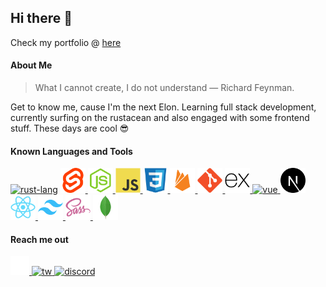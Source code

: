 ## Hi there :wave:
Check my portfolio @ [here](https://skndash.tk)

#### About Me
  > What I cannot create, I do not understand — Richard Feynman.
  
  Get to know me, cause I'm the next Elon. Learning full stack development, currently surfing on the rustacean and also engaged with some frontend stuff. These days are cool :sunglasses:

#### Known Languages and Tools
<a href="https://rust-lang.org"><img src="https://rustacean.net/assets/rustacean-orig-noshadow.png" alt="rust-lang" width="40px" height="40px"></a>
<a href='https://svelte.dev'> <img src='https://raw.githubusercontent.com/devicons/devicon/master/icons/svelte/svelte-original.svg' alt='svelte' width='40px' height='40px'> </a>
<a href='https://nodejs.org'> <img src='https://raw.githubusercontent.com/devicons/devicon/master/icons/nodejs/nodejs-original.svg' alt='node' width='40px' height='40px'> </a>
<a href='https://developer.mozilla.org/en-US/docs/Web/JavaScript&ved=2ahUKEwjTjdKxw6DyAhWmxjgGHc9VAzUQFnoECAYQAg&usg=AOvVaw1Il_CfTbNi4CXc-0nBN5rP'> <img src='https://raw.githubusercontent.com/devicons/devicon/master/icons/javascript/javascript-original.svg' alt='js' width='40px' height='40px'> </a>
<a href='https://css3.com'> <img src='https://raw.githubusercontent.com/devicons/devicon/master/icons/css3/css3-original.svg' alt='css3' width='40px' height='40px'> </a>
<a href='https://firebase.com'> <img src='https://raw.githubusercontent.com/devicons/devicon/master/icons/firebase/firebase-plain.svg' alt='firebase' width='40px' height='40px'> </a>
<a href='https://github.com'> <img src='https://raw.githubusercontent.com/devicons/devicon/master/icons/git/git-original.svg' alt='git' width='40px' height='40px'> </a>
<a href='https://expressjs.com'> <img src='https://raw.githubusercontent.com/devicons/devicon/master/icons/express/express-original.svg' alt='express' width='40px' height='40px'> </a>
<a href="https://vuejs.org"> <img src="https://cdn.cdnlogo.com/logos/v/92/vue-js.svg" alt="vue" width="40" height="40"> </a>
<a href='https://nextjs.org'> <img src='https://raw.githubusercontent.com/devicons/devicon/master/icons/nextjs/nextjs-original.svg' alt='next' width='40px' height='40px'> </a>
<a href='https://reactjs.org'> <img src='https://raw.githubusercontent.com/devicons/devicon/master/icons/react/react-original.svg' alt='react' width='40px' height='40px'> </a>
<a href='https://tailwindcss.com'> <img src='https://raw.githubusercontent.com/devicons/devicon/master/icons/tailwindcss/tailwindcss-plain.svg' alt='tailwindcss' width='40px' height='40px'> </a>
<a href='https://sass-land.com'> <img src='https://raw.githubusercontent.com/devicons/devicon/master/icons/sass/sass-original.svg' alt='sass' width='40px' height='40px'> </a>
<a href='https://mongodb.com'> <img src='https://raw.githubusercontent.com/devicons/devicon/master/icons/mongodb/mongodb-original.svg' alt='mongodb' width='40px' height='40px'> </a>

#### Reach me out
<a href='https://www.twitter.com/skndash96'> <img width='30px' height='30px' alt='tw' src='https://raw.githubusercontent.com/devicons/devicon/master/icons/twitter/twitter-original.svg'> </a>
<a href='https://www.reddit.com/u/skndash_96'> <img width='30px' height='30px' alt='tw' src='https://www.redditinc.com/assets/images/site/reddit-logo.png'> </a>
<a href="https://discord.gg/axxzbEHec6"> <img src="https://cdn.cdnlogo.com/logos/d/43/discord.svg" alt="discord" width="40" height="40"> </a>
